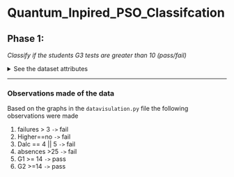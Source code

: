 # Quantum_Inpired_PSO_Classifcation

## Phase 1:
*Classify if the students G3 tests are greater than 10 (pass/fail)*
<details> 
<summary>
See the dataset attributes 
</summary> 
<img src="./data/datasetattributes.png" width="600">
</details>

---

### Observations made of the data
Based on the graphs in the `datavisulation.py` file the following observations were made
1. failures > 3 `->` fail
2. Higher==no `->` fail
3. Dalc ==  4 || 5 `->` fail
4. absences >25 `->` fail
5. G1 >= 14 `->` pass
6. G2 >=14 `->` pass